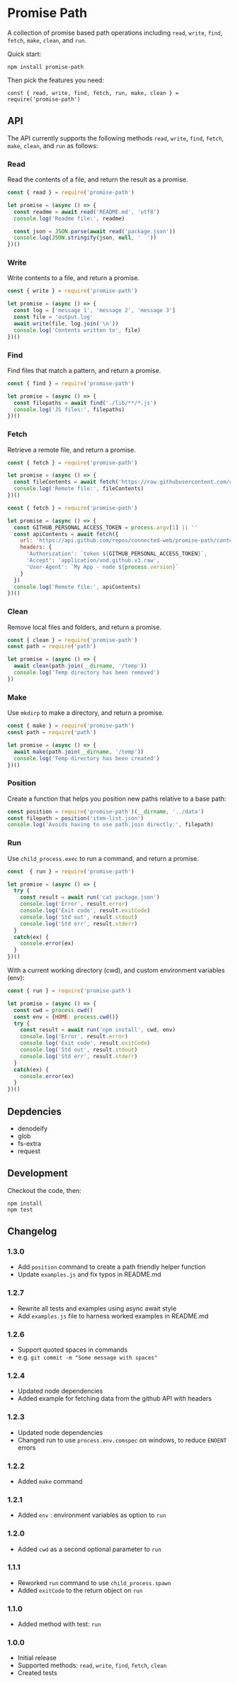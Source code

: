 # Promise Path
A collection of promise based path operations including `read`, `write`, `find`, `fetch`, `make`, `clean`, and `run`.

Quick start:
```
npm install promise-path
```
Then pick the features you need:
```
const { read, write, find, fetch, run, make, clean } = require('promise-path')
```

## API
The API currently supports the following methods `read`, `write`, `find`, `fetch`, `make`, `clean`, and `run` as follows:

### Read
Read the contents of a file, and return the result as a promise.

```js
const { read } = require('promise-path')

let promise = (async () => {
  const readme = await read('README.md', 'utf8')
  console.log('Readme file:', readme)

  const json = JSON.parse(await read('package.json'))
  console.log(JSON.stringify(json, null, '  '))
})()
```

### Write
Write contents to a file, and return a promise.

```js
const { write } = require('promise-path')

let promise = (async () => {
  const log = ['message 1', 'message 2', 'message 3']
  const file = 'output.log'
  await write(file, log.join('\n'))
  console.log('Contents written to', file)
})()

```

### Find
Find files that match a pattern, and return a promise.

```js
const { find } = require('promise-path')

let promise = (async () => {
  const filepaths = await find('./lib/**/*.js')
  console.log('JS files:', filepaths)
})()
```

### Fetch
Retrieve a remote file, and return a promise.

```js
const { fetch } = require('promise-path')

let promise = (async () => {
  const fileContents = await fetch('https://raw.githubusercontent.com/connected-web/remote-test/master/info.json')
  console.log('Remote file:', fileContents)
})()
```

```js
const { fetch } = require('promise-path')

let promise = (async () => {
  const GITHUB_PERSONAL_ACCESS_TOKEN = process.argv[1] || ''
  const apiContents = await fetch({
    url: 'https://api.github.com/repos/connected-web/promise-path/contents/readme',
    headers: {
      'Authorization': `token ${GITHUB_PERSONAL_ACCESS_TOKEN}`,
      'Accept': 'application/vnd.github.v3.raw',
      'User-Agent': `My App - node ${process.version}`
    }
  })
  console.log('Remote file:', apiContents)
})()
```

### Clean
Remove local files and folders, and return a promise.

```js
const { clean } = require('promise-path')
const path = require('path')

let promise = (async () => {
  await clean(path.join(__dirname, '/temp'))
  console.log('Temp directory has been removed')
})
```

### Make
Use `mkdirp` to make a directory, and return a promise.

```js
const { make } = require('promise-path')
const path = require('path')

let promise = (async () => {
  await make(path.join(__dirname, '/temp'))
  console.log('Temp directory has been created')
})()
```

### Position
Create a function that helps you position new paths relative to a base path:
```js
const position = require('promise-path')(__dirname, '../data')
const filepath = position('item-list.json')
console.log('Avoids having to use path.join directly:', filepath)
```

### Run
Use `child_process.exec` to run a command, and return a promise.

```js
const  { run } = require('promise-path')

let promise = (async () => {
  try {
    const result = await run('cat package.json')
    console.log('Error', result.error)
    console.log('Exit code', result.exitCode)
    console.log('Std out', result.stdout)
    console.log('Std err', result.stderr)
  }
  catch(ex) {
    console.error(ex)
  }
})()
```

With a current working directory (cwd), and custom environment variables (env):

```js
const { run } = require('promise-path')

let promise = (async () => {
  const cwd = process.cwd()
  const env = {HOME: process.cwd()}
  try {
    const result = await run('npm install', cwd, env)
    console.log('Error', result.error)
    console.log('Exit code', result.exitCode)
    console.log('Std out', result.stdout)
    console.log('Std err', result.stderr)
  }
  catch(ex) {
    console.error(ex)
  }
})()
```

## Depdencies
- denodeify
- glob
- fs-extra
- request

## Development
Checkout the code, then:

```
npm install
npm test
```

## Changelog

### 1.3.0
- Add `position` command to create a path friendly helper function
- Update `examples.js` and fix typos in README.md

### 1.2.7
- Rewrite all tests and examples using async await style
- Add `examples.js` file to harness worked examples in README.md

### 1.2.6
- Support quoted spaces in commands
- e.g. `git commit -m "Some message with spaces"`

### 1.2.4
- Updated node dependencies
- Added example for fetching data from the github API with headers

### 1.2.3
- Updated node dependencies
- Changed run to use `process.env.comspec` on windows, to reduce `ENOENT` errors

### 1.2.2
- Added `make` command

### 1.2.1
- Added `env` : environment variables as option to `run`

### 1.2.0
- Added `cwd` as a second optional parameter to `run`

### 1.1.1
- Reworked `run` command to use `child_process.spawn`
- Added `exitCode` to the return object on `run`

### 1.1.0
- Added method with test: `run`

### 1.0.0
- Initial release
- Supported methods: `read`, `write`, `find`, `fetch`, `clean`
- Created tests
